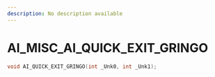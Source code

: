 ```yaml
---
description: No description available 
---
```


# AI_MISC\_AI_QUICK_EXIT_GRINGO

```cpp
void AI_QUICK_EXIT_GRINGO(int _Unk0, int _Unk1);
```